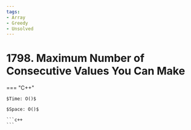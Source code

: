 ```yaml
---
tags:
- Array
- Greedy
- Unsolved
---
```



# 1798. Maximum Number of Consecutive Values You Can Make

=== "C++"

    $Time: O()$

    $Space: O()$

    ```c++
    ```